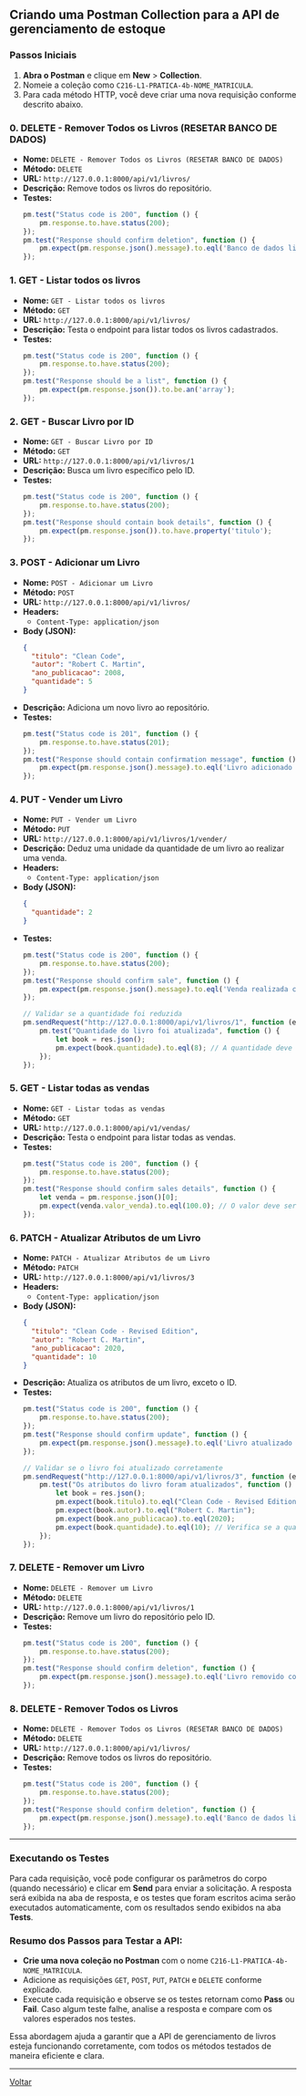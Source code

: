## Criando uma Postman Collection para a API de gerenciamento de estoque

### Passos Iniciais

1. **Abra o Postman** e clique em **New** > **Collection**.
2. Nomeie a coleção como `C216-L1-PRATICA-4b-NOME_MATRICULA`.
3. Para cada método HTTP, você deve criar uma nova requisição conforme descrito abaixo.

### 0. **DELETE - Remover Todos os Livros (RESETAR BANCO DE DADOS)**
- **Nome:** `DELETE - Remover Todos os Livros (RESETAR BANCO DE DADOS)`
- **Método:** `DELETE`
- **URL:** `http://127.0.0.1:8000/api/v1/livros/`
- **Descrição:** Remove todos os livros do repositório.
- **Testes:**
    ```javascript
    pm.test("Status code is 200", function () {
        pm.response.to.have.status(200);
    });
    pm.test("Response should confirm deletion", function () {
        pm.expect(pm.response.json().message).to.eql('Banco de dados limpo com sucesso!');
    });
    ```

### 1. **GET - Listar todos os livros**
- **Nome:** `GET - Listar todos os livros`
- **Método:** `GET`
- **URL:** `http://127.0.0.1:8000/api/v1/livros/`
- **Descrição:** Testa o endpoint para listar todos os livros cadastrados.
- **Testes:**
    ```javascript
    pm.test("Status code is 200", function () {
        pm.response.to.have.status(200);
    });
    pm.test("Response should be a list", function () {
        pm.expect(pm.response.json()).to.be.an('array');
    });
    ```

### 2. **GET - Buscar Livro por ID**
- **Nome:** `GET - Buscar Livro por ID`
- **Método:** `GET`
- **URL:** `http://127.0.0.1:8000/api/v1/livros/1`
- **Descrição:** Busca um livro específico pelo ID.
- **Testes:**
    ```javascript
    pm.test("Status code is 200", function () {
        pm.response.to.have.status(200);
    });
    pm.test("Response should contain book details", function () {
        pm.expect(pm.response.json()).to.have.property('titulo');
    });
    ```

### 3. **POST - Adicionar um Livro**
- **Nome:** `POST - Adicionar um Livro`
- **Método:** `POST`
- **URL:** `http://127.0.0.1:8000/api/v1/livros/`
- **Headers:** 
    - `Content-Type: application/json`
- **Body (JSON):**
    ```json
    {
      "titulo": "Clean Code",
      "autor": "Robert C. Martin",
      "ano_publicacao": 2008,
      "quantidade": 5
    }
    ```
- **Descrição:** Adiciona um novo livro ao repositório.
- **Testes:**
    ```javascript
    pm.test("Status code is 201", function () {
        pm.response.to.have.status(201);
    });
    pm.test("Response should contain confirmation message", function () {
        pm.expect(pm.response.json().message).to.eql('Livro adicionado com sucesso!');
    });
    ```

### 4. **PUT - Vender um Livro**
- **Nome:** `PUT - Vender um Livro`
- **Método:** `PUT`
- **URL:** `http://127.0.0.1:8000/api/v1/livros/1/vender/`
- **Descrição:** Deduz uma unidade da quantidade de um livro ao realizar uma venda.
- **Headers:** 
    - `Content-Type: application/json`
- **Body (JSON):**
    ```json
    {
      "quantidade": 2
    }
    ```
- **Testes:**
    ```javascript
    pm.test("Status code is 200", function () {
        pm.response.to.have.status(200);
    });
    pm.test("Response should confirm sale", function () {
        pm.expect(pm.response.json().message).to.eql('Venda realizada com sucesso!');
    });

    // Validar se a quantidade foi reduzida
    pm.sendRequest("http://127.0.0.1:8000/api/v1/livros/1", function (err, res) {
        pm.test("Quantidade do livro foi atualizada", function () {
            let book = res.json();
            pm.expect(book.quantidade).to.eql(8); // A quantidade deve ter sido reduzida
        });
    });
    ```
### 5. **GET - Listar todas as vendas**
- **Nome:** `GET - Listar todas as vendas`
- **Método:** `GET`
- **URL:** `http://127.0.0.1:8000/api/v1/vendas/`
- **Descrição:** Testa o endpoint para listar todas as vendas.
- **Testes:**
    ```javascript
    pm.test("Status code is 200", function () {
        pm.response.to.have.status(200);
    });
    pm.test("Response should confirm sales details", function () {
        let venda = pm.response.json()[0];
        pm.expect(venda.valor_venda).to.eql(100.0); // O valor deve ser o calculo correto da venda efetuada
    });
    ```


### 6. **PATCH - Atualizar Atributos de um Livro**
- **Nome:** `PATCH - Atualizar Atributos de um Livro`
- **Método:** `PATCH`
- **URL:** `http://127.0.0.1:8000/api/v1/livros/3`
- **Headers:** 
    - `Content-Type: application/json`
- **Body (JSON):**
    ```json
    {
      "titulo": "Clean Code - Revised Edition",
      "autor": "Robert C. Martin",
      "ano_publicacao": 2020,
      "quantidade": 10
    }
    ```
- **Descrição:** Atualiza os atributos de um livro, exceto o ID.
- **Testes:**
    ```javascript
    pm.test("Status code is 200", function () {
        pm.response.to.have.status(200);
    });
    pm.test("Response should confirm update", function () {
        pm.expect(pm.response.json().message).to.eql('Livro atualizado com sucesso!');
    });

    // Validar se o livro foi atualizado corretamente
    pm.sendRequest("http://127.0.0.1:8000/api/v1/livros/3", function (err, res) {
        pm.test("Os atributos do livro foram atualizados", function () {
            let book = res.json();
            pm.expect(book.titulo).to.eql("Clean Code - Revised Edition");
            pm.expect(book.autor).to.eql("Robert C. Martin");
            pm.expect(book.ano_publicacao).to.eql(2020);
            pm.expect(book.quantidade).to.eql(10); // Verifica se a quantidade foi alterada
        });
    });
    ```

### 7. **DELETE - Remover um Livro**
- **Nome:** `DELETE - Remover um Livro`
- **Método:** `DELETE`
- **URL:** `http://127.0.0.1:8000/api/v1/livros/1`
- **Descrição:** Remove um livro do repositório pelo ID.
- **Testes:**
    ```javascript
    pm.test("Status code is 200", function () {
        pm.response.to.have.status(200);
    });
    pm.test("Response should confirm deletion", function () {
        pm.expect(pm.response.json().message).to.eql('Livro removido com sucesso!');
    });
    ```



### 8. **DELETE - Remover Todos os Livros**
- **Nome:** `DELETE - Remover Todos os Livros (RESETAR BANCO DE DADOS)`
- **Método:** `DELETE`
- **URL:** `http://127.0.0.1:8000/api/v1/livros/`
- **Descrição:** Remove todos os livros do repositório.
- **Testes:**
    ```javascript
    pm.test("Status code is 200", function () {
        pm.response.to.have.status(200);
    });
    pm.test("Response should confirm deletion", function () {
        pm.expect(pm.response.json().message).to.eql('Banco de dados limpo com sucesso!');
    });
    ```

---

### Executando os Testes

Para cada requisição, você pode configurar os parâmetros do corpo (quando necessário) e clicar em **Send** para enviar a solicitação. A resposta será exibida na aba de resposta, e os testes que foram escritos acima serão executados automaticamente, com os resultados sendo exibidos na aba **Tests**.

### Resumo dos Passos para Testar a API:
- **Crie uma nova coleção no Postman** com o nome `C216-L1-PRATICA-4b-NOME_MATRICULA`.
- Adicione as requisições `GET`, `POST`, `PUT`, `PATCH` e `DELETE` conforme explicado.
- Execute cada requisição e observe se os testes retornam como **Pass** ou **Fail**. Caso algum teste falhe, analise a resposta e compare com os valores esperados nos testes.

Essa abordagem ajuda a garantir que a API de gerenciamento de livros esteja funcionando corretamente, com todos os métodos testados de maneira eficiente e clara.

---
[Voltar](../crud-postgresql.md)
